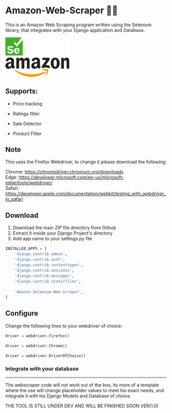 # Amazon-Web-Scraper 🛒📄
This is an Amazon Web Scraping program written using the Selenium library, that integrates with your Django application and Database.

<img src="https://github.com/Emad-Eldin-G/Amazon-Selenium-Web-Scraper/blob/main/Meta%20Images/Asset%201.png" width="200">

<h2>Supports: </h2>
<ul>
  <li><p>Price tracking</p></li>
  <li><p>Ratings filter</p></li>
  <li><p>Sale Detector</p></li>
  <li><p>Product Filter</p></li>
</ul>

## Note
This uses the Firefox Webdriver, to change it please download the following:  

Chrome: https://chromedriver.chromium.org/downloads  
Edge: https://developer.microsoft.com/en-us/microsoft-edge/tools/webdriver/  
Safari: https://developer.apple.com/documentation/webkit/testing_with_webdriver_in_safari 

## Download 
1) Download the main ZIP file directory from Github
2) Extract it inside your Django Project's directory 
3) Add app name to your settings.py file
```python
INSTALLED_APPS = [
    'django.contrib.admin',
    'django.contrib.auth',
    'django.contrib.contenttypes',
    'django.contrib.sessions',
    'django.contrib.messages',
    'django.contrib.staticfiles',

    'Amazon-Selenium-Web-Scraper',
]
```

## Configure  
Change the following lines to your webdriver of choice:
```python
driver = webdriver.Firefox()
```
```python
driver = webdriver.Chrome()
```
```python
driver = webdriver.DriverOfChoice()
```
### Integrate with your database
---  
The webscraper code will not work out of the box, its more of a template where the use will change placeholder values to meet his exact needs, and integrate it with his Django Models and Database of choice.  
  
THE TOOL IS STILL UNDER DEV AND WILL BE FINISHED SOON
VER(1.0)

